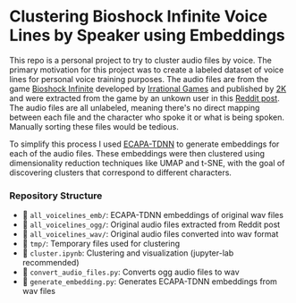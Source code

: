 # Clustering Bioshock Infinite Voice Lines by Speaker using Embeddings

This repo is a personal project to try to cluster audio files by voice. The primary motivation for this project was to create a labeled dataset of voice lines for personal voice training purposes. The audio files are from the game [Bioshock Infinite](https://en.wikipedia.org/wiki/BioShock_Infinite) developed by [Irrational Games](https://en.wikipedia.org/wiki/Irrational_Games) and published by [2K](https://en.wikipedia.org/wiki/2K_(company)) and were extracted from the game by an unkown user in this [Reddit post](https://www.reddit.com/r/Bioshock/comments/70gs87/i_extracted_the_lutece_twins_voicelines_and_all/). The audio files are all unlabeled, meaning there's no direct mapping between each file and the character who spoke it or what is being spoken. Manually sorting these files would be tedious.

To simplify this process I used [ECAPA-TDNN](https://arxiv.org/abs/2005.07143) to generate embeddings for each of the audio files. These embeddings were then clustered using dimensionality reduction techniques like UMAP and t-SNE, with the goal of discovering clusters that correspond to different characters.

### Repository Structure  

- 📂 `all_voicelines_emb/`: ECAPA-TDNN embeddings of original wav files 
- 📂 `all_voicelines_ogg/`: Original audio files extracted from Reddit post  
- 📂 `all_voicelines_wav/`: Original audio files converted into wav format
- 📂 `tmp/`: Temporary files used for clustering
- 📄 `cluster.ipynb`: Clustering and visualization (jupyter-lab recommended)
- 📄 `convert_audio_files.py`: Converts ogg audio files to wav
- 📄 `generate_embedding.py`: Generates ECAPA-TDNN embeddings from wav files
